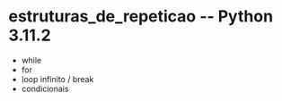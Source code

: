
# estruturas_de_repeticao  -- Python 3.11.2

 - while
 - for
 - loop infinito / break
 - condicionais
